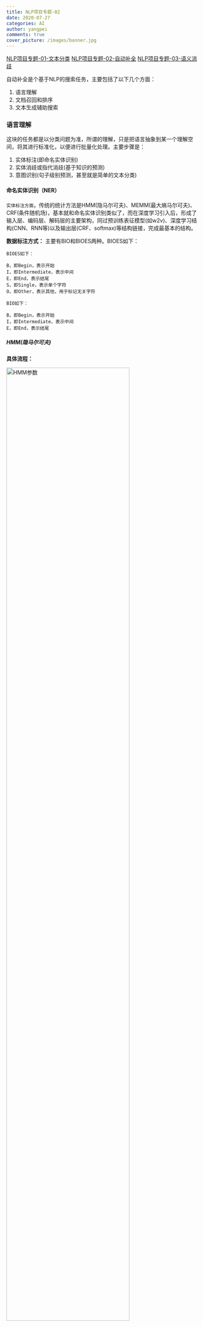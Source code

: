 ```yaml
---
title: NLP项目专题-02
date: 2020-07-27
categories: AI
author: yangpei
comments: true
cover_picture: /images/banner.jpg
---
```


[NLP项目专题-01-文本分类](https://iloveyou11.github.io/2020/07/26/NLP%E9%A1%B9%E7%9B%AE%E4%B8%93%E9%A2%98-01/)
[NLP项目专题-02-自动补全](https://iloveyou11.github.io/2020/07/27/NLP%E9%A1%B9%E7%9B%AE%E4%B8%93%E9%A2%98-02/)
[NLP项目专题-03-语义消歧](https://iloveyou11.github.io/2020/07/28/NLP%E9%A1%B9%E7%9B%AE%E4%B8%93%E9%A2%98-03/)

自动补全是个基于NLP的搜索任务，主要包括了以下几个方面：
1.	语言理解
2.	文档召回和排序
3.	文本生成辅助搜索

### 语言理解
这块的任务都是以分类问题为准，所谓的理解，只是把语言抽象到某一个理解空间，将其进行标准化，以便进行批量化处理。主要步骤是：
1. 实体标注(即命名实体识别)
2. 实体消歧或指代消歧(基于知识的预测)
3. 意图识别(句子级别预测，甚至就是简单的文本分类)

#### 命名实体识别（NER）
`实体标注方面`，传统的统计方法是HMM(隐马尔可夫)、MEMM(最大熵马尔可夫)、CRF(条件随机场)，基本就和命名实体识别类似了，而在深度学习引入后，形成了输入层、编码层、解码层的主要架构，同过预训练表征模型(如w2v)、深度学习结构(CNN、RNN等)以及输出层(CRF、softmax)等结构链接，完成最基本的结构。

**数据标注方式：**
主要有BIO和BIOES两种。BIOES如下：
```
BIOES如下：

B，即Begin，表示开始
I，即Intermediate，表示中间
E，即End，表示结尾
S，即Single，表示单个字符
O，即Other，表示其他，用于标记无关字符

BIO如下：

B，即Begin，表示开始
I，即Intermediate，表示中间
E，即End，表示结尾
```

##### HMM(隐马尔可夫)
**具体流程：**

<img src="https://i.loli.net/2020/07/23/MPQpLulqTESiIna.png" alt="HMM参数" width="80%" />

当获得了分好词的语料之后，三个概率`θ=(A,B,Π)`可以通过如下方式获得：
(1) 初始状态概率`Π`-`P(z1)`
统计每个句子开头，序列标记分别为B，S的个数，最后除以总句子的个数，即得到了初始概率矩阵。
(2) 状态转移概率`A`-`(zi|zi-1)`
根据语料，统计不同序列状态之间转化的个数，例如`count(yi=”E”|yi-1=”M”)`为语料中i-1时刻标为“M”时，i时刻标记为“E”出现的次数。得到一个`4*4`的矩阵，再将矩阵的每个元素除以语料中该标记字的个数，得到状态转移概率矩阵。
(3) 输出观测概率`B`-`P(xi|zi)`
根据语料，统计由某个隐藏状态输出为某个观测状态的个数，例如`count(xi=”深”|yi=”B”)`为i时刻标记为“B”时，i时刻观测到字为“深”的次数。得到一个`4*N`的矩阵，再将矩阵的每个元素除以语料中该标记的个数，得到输出观测概率矩阵。

训练结束后，即可获得三个概率矩阵`θ=(A,B,Π)`，接下来需要使用维特比算法获得一个句子的最大概率分词标记序列。

<img src="https://i.loli.net/2020/07/27/qPQNLlFvnzTyUHr.png" alt="NER-HMM" width="80%" />

```
第一个词为“我”，通过初始概率矩阵和输出观测概率矩阵分别计算delta1("B")=P(y1=”S”)P(x1=”我”|y1=”S”)，delta1("M")=P(y1=”B”)P(x1=”我”|y1=”B”)，delta1("E")=P(y1=”M”)P(x1=”我”|y1=”M”)，delta1("S")=P(y1=”E”)P(x1=”我”|y1=”E”)，并设kethe1("B")=kethe1("M")=kethe1("E")=kethe1("S")=0；
同理利用公式分别计算：
delta2("B")，delta2("M")，delta2("E")，delta2("S")。图中列出了delta2("S")的计算过程，就是计算：
P(y2=”S”|y1=”B”)P(x2=”爱”|y2=”S”)
P(y2=”S”|y1=”M”)P(x2=”爱”|y2=”S”)
P(y2=”S”|y1=”E”)P(x2=”爱”|y2=”S”)
P(y2=”S”|y1=”S”)P(x2=”爱”|y2=”S”)
其中P(y2=”S”|y1=”S”)P(x2=”爱”|y2=”S”)的值最大，为0.034，因此delta2("S")，kethe2("S")="S"，同理，可以计算出delta2("B")，delta2("M")，delta2("E")及kethe2("B")，kethe2("M")，kethe2("E")。

同理可以获得第三个和第四个序列标记的delta和kethe。
到最后一个序列，delta4("B")，delta4("M")，delta4("E")，delta4("S")中delta4("S")的值最大，因此，最后一个状态为”S”。
最后，回退，
i3 = kethe4("S") ="B"
i2 =kethe3("B") = "S"
i1 = kethe2("S") ="S"
求得序列标记为：“SSBE”。
```

**HMM解决序列标注问题的优势与不足：**
HMM时非常适合用于序列标注问题，但HMM引入了马尔科夫假设，即T时刻的状态仅仅与前一时刻的状态相关。但是，语言往往是前后文相互照应的，所以HMM可能会有它的局限和问题，我们可以思考一下，如何解决这个问题。

##### CRF(条件随机场)
NER任务特征提取的网路结构如下：

<img src="https://i.loli.net/2020/07/27/7sqMkygxn83UYJO.png" alt="NER-CRF" width="80%" />

句子经过双向LSTM进行特征提取之后，会得到一个特征输出。训练时，将这个特征和对应的label输入到条件随机场中，就可以计算损失了。预测时，将自然语言输入到该网络，经CRF就可以识别该句子中的实体了。

`条件随机场(CRF)在现今NLP中序列标记任务中是不可或缺的存在。太多的实现基于此，例如LSTM+CRF，CNN+CRF，BERT+CRF。因此，这是一个必须要深入理解和吃透的模型。！！`

##### LSTM+CRF
采用LSTM作为特征抽取器，再接一个CRF层来作为输出层，结构如下图所示：

<img src="https://i.loli.net/2020/07/27/aBxdrj6Nos7SOWK.png" alt="NER-LSTM+CRF" width="80%" />

##### CNN+CRF
采用LSTM作为特征抽取器，再接一个CRF层来作为输出层，结构如下图所示：

<img src="https://i.loli.net/2020/07/27/fu8t9FBAh6yQCHb.png" alt="NER-CNN+CRF" width="80%" />

虽然CNN并不太擅长长序列的特征提取，但是CNN具有非常高效的并行运算能力，能够加快运算速度。

##### BERT+（LSTM）+CRF
利用预训练好的BERT模型，再用少量的标注数据进行fine tune，能够快速地实现NER任务。

<img src="https://i.loli.net/2020/07/27/MC2DtKFon9jUhPz.png" alt="NER-BERT+CRF" width="80%" />

#### 指代消歧
`实体消歧或指代消歧`主要是解决在用户搜索的语句中出现的问题，例如"苹果"到底是水果还是手机等等，这个是依赖上下文信息和知识库合力完成的，例如一句话"我爱吃苹果"，这个"吃"其实就是一个上下文的信息，另一方面我们要通过这个"吃"推断出这个水果的含义，我们就需要借助知识库。

##### 基于二元分类的方法
共指消解需要考虑的特征主要分为以下几类：`词汇、距离、一致性、语法、语义等`。
1. 词汇特征主要考虑两个 Mention 的字符串的匹配程度，一般而言字符串相同程度越高的 Mention共指概率越大。
2. 距离特征主要考察两个 Mention 的句子距离，这个主要依据是共指事实上也是一种局部性的替代关系， 越是临近的 Mention 之间共指概率越大。 一般而言，两个 Mention 相隔超过三个句子，共指的可能性就会很小了。
3. 一致性特征详细可以分为性别、单复数、语义类别等是否一致。这组特征主要起到筛选的作用。
4. 语法关系用来判断两个 Mention 的语法角色之间的关系，由于对句子深层的语法分析还很难办到，这里主要采用的是一些基于特定模板的方法，例如判断两个 Mention 之间是否被逗号格开或者相邻等来决定是否具有同位关系。
5. 语义特征主要是考察两个 Mention 在语义类别不一致时是否满足上下位或者同义、近义关系。这种判断主要依赖于具体的语言学词典，例如英文上的 WordNet(Fellbaum, 1998)、中文上的 HowNet(董振东,董强, 2001)等。

##### 端到端的神经共指消解
> 参考论文：Lee K, He L, Lewis M, et al. End-to-end Neural Coreference Resolution[J]. 2017:188-197.

<img src="https://i.loli.net/2020/07/27/smUq8pnOEoQVzPk.png" alt="指代消解" width="80%" />

【具体步骤】
1. 计算每个span的向量表示，并以此对各潜在mention(同一实体)打分。具体的做法是：将编码信息切分成一组sentence，对每一个sentence独立地构建深度学习模型，将特征矩阵输入到深度学习模型（如LSTM、CNN）中，得到由sentence构成的篇章文本中每一个词的向量表示。对于每个span，将其中的每个词进行组合得到span的向量表示。然后对span的向量表示进行非线性映射，得到每个潜在mention的分数，并以该分数大小对mention进行修剪，得到一定数量的mention。
2. 对每一对span的向量表示计算先行语得分。通过对两个span的mention score及它们的配对先行语得分求和，得到一对span最终的共指得分。

#### 文本分类
`意图识别方面`，应该是这几块里面最简单的，就是一套深度学习，框架即可完成，fasttext、CNN以及BiRNN-Attention。这里详见[NLP项目专题-01]()

### 文档召回和排序
这个思路和推荐系统类似，我们先把有关的全都拿出来，然后再用更为精细的方法排好序展示给用户，此处就有两个大步，召回和排序。
#### 文档召回
`召回方面`，要求更全，此处又有句法召回和语义召回。句法召回说白了就是匹配，但这里面的学问可是非常多的，字符串匹配、倒排索引(搜索系统中非常关键的基础知识)、多路召回(多领域)，语义召回则是通过词向量近邻等方式扩大召回的内容。

**倒排表（Inverted Index）**：有一个完整的词典库，分别记录每个单词出现在哪些文档中，例如：
```
我们：[Doc1，Doc13]
昨天：[Doc2]
在：[Doc1，Doc4，Doc5]
运动：[Doc1，Doc3，Doc5]
什么：[Doc1，Doc6]
```
这样可以快速找到哪个单词出现在哪个文档中（否则根据单词一个个去搜索文档时间复杂度非常高）

#### 文档排序
`排序方面`，LTR(learningtorank)其实是一个隐含在暗线但实际上已经非常经典的方向，就是为了研究排序的。
##### TextRank
TextRank是一种文本排序算法，是由网页排序算法PageRank发展而来。TextRank算法是利用局部词汇之间关系（共现窗口）对后续关键词进行排序，直接从文本本身抽取。TextRank可以进行文档排序、关键词提取、文本摘要提取等等。
##### 其他
要了解更多关于搜索引擎的排序算法，可参考[《回顾·搜索引擎算法体系简介——排序和意图篇》](https://cloud.tencent.com/developer/news/184638)
如果是视频搜索排序，可以参考[《阿里文娱搜索算法实践与思考》](https://www.infoq.cn/article/RUlwIBXPmUKILgqiyR4I)

<img src="https://i.loli.net/2020/07/27/WUANVdqfYw28HPs.png" alt="排序算法" width="80%" />

### 文本生成辅助搜索
这块主要用于辅助用户进行搜索，主要体现在下面三块功能上：
1. 自动补全。很好理解，大家在很多搜索引擎中都会看到，在百度下输入"自然语言"，他能给你预测出你可能要搜"自然语言处理"。这个使用js就可以直接解决。
2. 搜索重构。举个例子吧，你输入的是吃鸡，实际上文档库的标题是"和平精英"，那要映射过去，其实就是一种同义词重构。这个使用同义词查询就可以解决。
3. 拼写修正。英文有拼写问题，中文有错别字问题，不能保证用户100%输入正确，平时打字都可能手滑，为了更准确理解语义，我们必须在进行语义分析前修正这些错误。这个可以采用朴素贝叶斯方法解决。